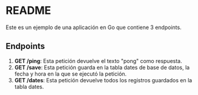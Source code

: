 # README

Este es un ejemplo de una aplicación en Go que contiene 3 endpoints.

## Endpoints

1. **GET /ping**: Esta petición devuelve el texto "pong" como respuesta.
2. **GET /save**: Esta petición guarda en la tabla dates de base de datos, la fecha y hora en la que se ejecutó la petición.
3. **GET /dates**: Esta petición devuelve todos los registros guardados en la tabla dates.